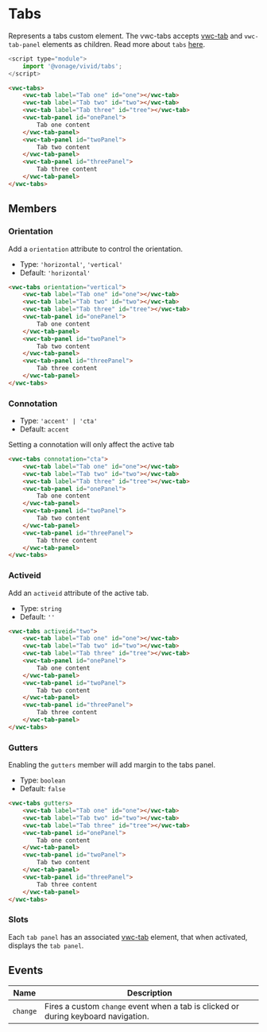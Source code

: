 # Tabs

Represents a tabs custom element.
The vwc-tabs accepts [vwc-tab](../../components/tab) and `vwc-tab-panel` elements as children. Read more about `tabs` [here](https://www.w3.org/WAI/ARIA/apg/patterns/tabpanel/).

```js
<script type="module">
    import '@vonage/vivid/tabs';
</script>
```

```html preview full
<vwc-tabs>
    <vwc-tab label="Tab one" id="one"></vwc-tab>
    <vwc-tab label="Tab two" id="two"></vwc-tab>
    <vwc-tab label="Tab three" id="tree"></vwc-tab>
    <vwc-tab-panel id="onePanel">
        Tab one content
    </vwc-tab-panel>
    <vwc-tab-panel id="twoPanel">
        Tab two content
    </vwc-tab-panel>
    <vwc-tab-panel id="threePanel">
        Tab three content
    </vwc-tab-panel>
</vwc-tabs>
```

## Members

### Orientation

Add a `orientation` attribute to control the orientation.

- Type: `'horizontal'`, `'vertical'`
- Default: `'horizontal'`

```html preview full
<vwc-tabs orientation="vertical">
    <vwc-tab label="Tab one" id="one"></vwc-tab>
    <vwc-tab label="Tab two" id="two"></vwc-tab>
    <vwc-tab label="Tab three" id="tree"></vwc-tab>
    <vwc-tab-panel id="onePanel">
        Tab one content
    </vwc-tab-panel>
    <vwc-tab-panel id="twoPanel">
        Tab two content
    </vwc-tab-panel>
    <vwc-tab-panel id="threePanel">
        Tab three content
    </vwc-tab-panel>
</vwc-tabs>
```

### Connotation
- Type: `'accent' | 'cta'`
- Default: `accent`  

Setting a connotation will only affect the active tab

```html preview full
<vwc-tabs connotation="cta">
    <vwc-tab label="Tab one" id="one"></vwc-tab>
    <vwc-tab label="Tab two" id="two"></vwc-tab>
    <vwc-tab label="Tab three" id="tree"></vwc-tab>
    <vwc-tab-panel id="onePanel">
        Tab one content
    </vwc-tab-panel>
    <vwc-tab-panel id="twoPanel">
        Tab two content
    </vwc-tab-panel>
    <vwc-tab-panel id="threePanel">
        Tab three content
    </vwc-tab-panel>
</vwc-tabs>
```

### Activeid

Add an `activeid` attribute of the active tab.

- Type: `string`
- Default: `''`

```html preview full
<vwc-tabs activeid="two">
    <vwc-tab label="Tab one" id="one"></vwc-tab>
    <vwc-tab label="Tab two" id="two"></vwc-tab>
    <vwc-tab label="Tab three" id="tree"></vwc-tab>
    <vwc-tab-panel id="onePanel">
        Tab one content
    </vwc-tab-panel>
    <vwc-tab-panel id="twoPanel">
        Tab two content
    </vwc-tab-panel>
    <vwc-tab-panel id="threePanel">
        Tab three content
    </vwc-tab-panel>
</vwc-tabs>
```

### Gutters

Enabling the `gutters` member will add margin to the tabs panel.

- Type: `boolean`
- Default: `false`

```html preview full
<vwc-tabs gutters>
    <vwc-tab label="Tab one" id="one"></vwc-tab>
    <vwc-tab label="Tab two" id="two"></vwc-tab>
    <vwc-tab label="Tab three" id="tree"></vwc-tab>
    <vwc-tab-panel id="onePanel">
        Tab one content
    </vwc-tab-panel>
    <vwc-tab-panel id="twoPanel">
        Tab two content
    </vwc-tab-panel>
    <vwc-tab-panel id="threePanel">
        Tab three content
    </vwc-tab-panel>
</vwc-tabs>
```

### Slots

Each `tab panel` has an associated [vwc-tab](../../components/tab) element, that when activated, displays the `tab panel`. 


## Events

<div class="table-wrapper">

| Name     | Description                                                                        |
| -------- | ---------------------------------------------------------------------------------- |
| `change` | Fires a custom `change` event when a tab is clicked or during keyboard navigation. |

</div>